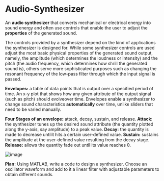 # Audio-Synthesizer
An **audio synthesizer** that converts mechanical or electrical energy into sound energy and often use controls that enable the user to adjust the **properties** of the generated sound. 

The controls provided by a synthesizer depend on the kind of applications the synthesizer is designed for. While some synthesizer controls are used adjust the most basic physical properties of the generated sound output, namely, the amplitude (which determines the loudness or intensity) and the pitch (the audio frequency, which determines how shrill the generated sound is), others serve more sophisticated purposes such as changing the resonant frequency of the low-pass filter through which the input signal is passed. 

**Envelopes:** a table of data points that is output over a specified period of time.
An x-y plot that shows how any given attribute of the output signal (such as pitch) should evolveover time. 
Envelopes enable a synthesizer to change sound characteristics **automatically** over time, unlike sliders that need to be varied manually.

**Four Stages of an envelope:** attack, decay, sustain, and release.
**Attack:** the synthesizer tunes up the desired sound attribute (the quantity plotted along the y-axis, say amplitude) to a peak value.
**Decay:** the quantity is made to decrease untilit hits a certain user-defined value.
**Sustain:** sustains the amplitude at the user-defined value resulting from the decay stage.
**Release:** allows the quantity fade out until its value reaches 0.

![image](https://github.com/Unforgiven6/Audio-Synthesizer/assets/80782918/1cc244e9-f6f5-4a32-8e28-fe724a4f97ec)

**Plan:** Using MATLAB, write a code to design a synthesizer. Choose an oscillator waveform and add to it a linear filter with adjustable parameters to obtain different sounds.
